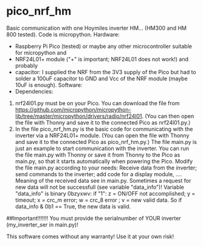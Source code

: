 # pico_nrf_hm
Basic communication with one Hoymiles inverter HM... (HM300 and HM 800 tested).
Code is micropython.
Hardware:
- Raspberry Pi Pico (tested) or maybe any other microcontroller suitable for micropython and
- NRF24L01+ module ("+" is important; NRF24L01 does not work!) and probably
- capacitor: I supplied the NRF from the 3V3 supply of the Pico but had to solder a 100uF capacitor to GND and Vcc of the NRF module (maybe 10uF is enough).
Software:
- Dependencies:
1. nrf24l01.py must be on your Pico. You can download the file from
https://github.com/micropython/micropython-lib/tree/master/micropython/drivers/radio/nrf24l01.
(You can then open the file with Thonny and save it to the connected Pico as nrf24l01.py.)
2. In the file pico_nrf_hm.py is the basic code for communicating with the inverter via a NRF24L01+ module. (You can open the file with Thonny and save it to the connected Pico as pico_nrf_hm.py.)
The file main.py is just an example to start communication with the inverter.
You can run the file main.py with Thonny or save it from Thonny to the Pico as main.py, so that it starts automatically when powering the Pico.
Modify the file main.py according to your needs: Receive data from the inverter; send commands to the inverter; add code for a display module, ....
Meaning of the received data see in main.py.
Sometimes a request for new data will not be successfull (see variable "data_info")!
Variable "data_info" is binary 0bzyxwv:
if "1": z = ON/OFF not accomplished; y = timeout; x = crc_m error; w = crc_8 error ; v = new valid data.
So if data_info & 0b1 == True, the new data is valid.

##Important!!!!!!!
You must provide the serialnumber of YOUR inverter (my_inverter_ser in main.py)!

This software comes without any warranty! Use it at your own risk!
